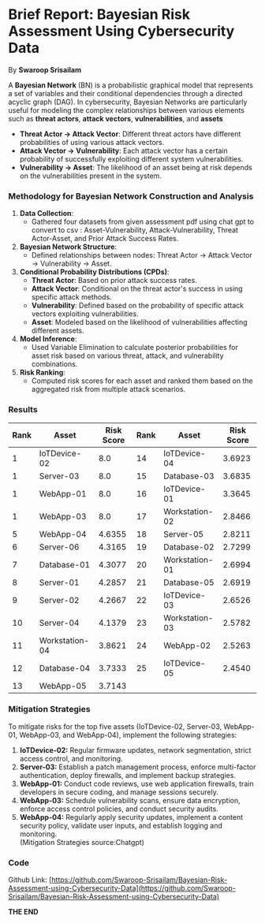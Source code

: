 # Brief Report: Bayesian Risk Assessment Using Cybersecurity Data

By **Swaroop Srisailam**

A **Bayesian Network** (BN) is a probabilistic graphical model that represents a set of variables and their conditional dependencies through a directed acyclic graph (DAG). In cybersecurity, Bayesian Networks are particularly useful for modeling the complex relationships between various elements such as **threat actors**, **attack vectors**, **vulnerabilities**, and **assets**

* **Threat Actor → Attack Vector**: Different threat actors have different probabilities of using various attack vectors.  
* **Attack Vector → Vulnerability**: Each attack vector has a certain probability of successfully exploiting different system vulnerabilities.  
* **Vulnerability → Asset**: The likelihood of an asset being at risk depends on the vulnerabilities present in the system.

### **Methodology for Bayesian Network Construction and Analysis**

1. **Data Collection**:  
   * Gathered four datasets from given assessment pdf using chat gpt to convert to csv : Asset-Vulnerability, Attack-Vulnerability, Threat Actor-Asset, and Prior Attack Success Rates.  
2. **Bayesian Network Structure**:  
   * Defined relationships between nodes: Threat Actor → Attack Vector → Vulnerability → Asset.  
3. **Conditional Probability Distributions (CPDs)**:  
   * **Threat Actor**: Based on prior attack success rates.  
   * **Attack Vector**: Conditional on the threat actor's success in using specific attack methods.  
   * **Vulnerability**: Defined based on the probability of specific attack vectors exploiting vulnerabilities.  
   * **Asset**: Modeled based on the likelihood of vulnerabilities affecting different assets.  
4. **Model Inference**:  
   * Used Variable Elimination to calculate posterior probabilities for asset risk based on various threat, attack, and vulnerability combinations.  
5. **Risk Ranking**:  
   * Computed risk scores for each asset and ranked them based on the aggregated risk from multiple attack scenarios.

### **Results**

| Rank | Asset | Risk Score | Rank | Asset | Risk Score |
| ----- | ----- | ----- | ----- | ----- | ----- |
| 1 | IoTDevice-02 | 8.0 | 14 | IoTDevice-04 | 3.6923 |
| 1 | Server-03 | 8.0 | 15 | Database-03 | 3.6835 |
| 1 | WebApp-01 | 8.0 | 16 | IoTDevice-01 | 3.3645 |
| 1 | WebApp-03 | 8.0 | 17 | Workstation-02 | 2.8466 |
| 5 | WebApp-04 | 4.6355 | 18 | Server-05 | 2.8211 |
| 6 | Server-06 | 4.3165 | 19 | Database-02 | 2.7299 |
| 7 | Database-01 | 4.3077 | 20 | Workstation-01 | 2.6994 |
| 8 | Server-01 | 4.2857 | 21 | Database-05 | 2.6919 |
| 9 | Server-02 | 4.2667 | 22 | IoTDevice-03 | 2.6526 |
| 10 | Server-04 | 4.1379 | 23 | Workstation-03 | 2.5782 |
| 11 | Workstation-04 | 3.8621 | 24 | WebApp-02 | 2.5263 |
| 12 | Database-04 | 3.7333 | 25 | IoTDevice-05 | 2.4540 |
| 13 | WebApp-05 | 3.7143 |  |  |  |

### **Mitigation Strategies**

To mitigate risks for the top five assets (IoTDevice-02, Server-03, WebApp-01, WebApp-03, and WebApp-04), implement the following strategies:

1. **IoTDevice-02:** Regular firmware updates, network segmentation, strict access control, and monitoring.  
2. **Server-03:** Establish a patch management process, enforce multi-factor authentication, deploy firewalls, and implement backup strategies.  
3. **WebApp-01:** Conduct code reviews, use web application firewalls, train developers in secure coding, and manage sessions securely.  
4. **WebApp-03:** Schedule vulnerability scans, ensure data encryption, enforce access control policies, and conduct security audits.  
5. **WebApp-04:** Regularly apply security updates, implement a content security policy, validate user inputs, and establish logging and monitoring.  
   (Mitigation Strategies source:Chatgpt)

### **Code**

Github Link: [https://github.com/Swaroop-Srisailam/Bayesian-Risk-Assessment-using-Cybersecurity-Data](https://github.com/Swaroop-Srisailam/Bayesian-Risk-Assessment-using-Cybersecurity-Data)

**THE END**

